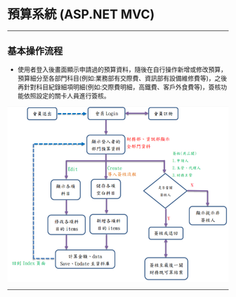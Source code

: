 # 預算系統 (ASP.NET MVC)

---

## 基本操作流程
  * 使用者登入後畫面顯示申請過的預算資料，隨後在自行操作新增或修改預算，預算細分至各部門科目(例如:業務部有交際費、資訊部有設備維修費等)，之後再針對科目紀錄細項明細(例如:交際費明細，高鐵費、客戶外食費等)，簽核功能依照設定的關卡人員進行簽核。

![image](https://github.com/joycloud/Budget_System/blob/master/Budget_System/pics/01.PNG)

---

